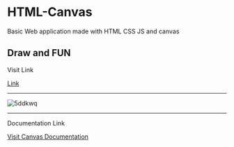 # HTML-Canvas

Basic Web application made with HTML CSS JS and canvas 

Draw and FUN
---
Visit Link

[Link](https://yogeshrdr.github.io/HTML-Canvas/)

---

![5ddkwq](https://user-images.githubusercontent.com/70858211/122103225-00aea980-ce34-11eb-87e9-4506add10833.gif)

---
Documentation Link

[Visit Canvas Documentation](https://developer.mozilla.org/en-US/docs/Web/API/CanvasRenderingContext2D)


